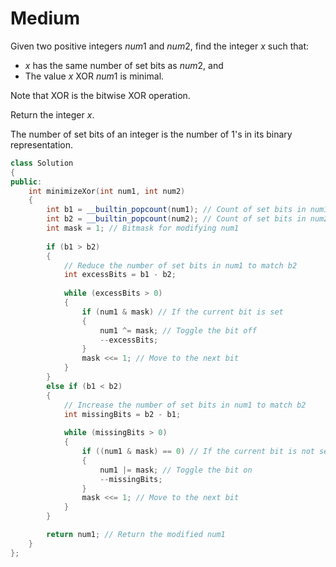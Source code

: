 # Medium

Given two positive integers $num1$ and $num2$, find the integer $x$ such that:

- $x$ has the same number of set bits as $num2$, and
- The value $x$ XOR $num1$ is minimal.

Note that XOR is the bitwise XOR operation.

Return the integer $x$.

The number of set bits of an integer is the number of $1$'s in its binary representation.

```cpp
class Solution 
{
public:
    int minimizeXor(int num1, int num2) 
    {
        int b1 = __builtin_popcount(num1); // Count of set bits in num1
        int b2 = __builtin_popcount(num2); // Count of set bits in num2
        int mask = 1; // Bitmask for modifying num1
        
        if (b1 > b2) 
        {
            // Reduce the number of set bits in num1 to match b2
            int excessBits = b1 - b2;
            
            while (excessBits > 0) 
            {
                if (num1 & mask) // If the current bit is set
                {
                    num1 ^= mask; // Toggle the bit off
                    --excessBits;
                }
                mask <<= 1; // Move to the next bit
            }
        } 
        else if (b1 < b2) 
        {
            // Increase the number of set bits in num1 to match b2
            int missingBits = b2 - b1;
            
            while (missingBits > 0) 
            {
                if ((num1 & mask) == 0) // If the current bit is not set
                {
                    num1 |= mask; // Toggle the bit on
                    --missingBits;
                }
                mask <<= 1; // Move to the next bit
            }
        }

        return num1; // Return the modified num1
    }
};
```
